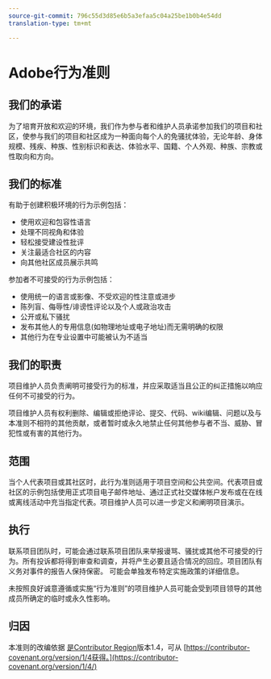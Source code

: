 ```yaml
---
source-git-commit: 796c55d3d85e6b5a3efaa5c04a25be1b0b4e54dd
translation-type: tm+mt

---
```

# Adobe行为准则

## 我们的承诺

为了培育开放和欢迎的环境，我们作为参与者和维护人员承诺参加我们的项目和社区，使参与我们的项目和社区成为一种面向每个人的免骚扰体验，无论年龄、身体规模、残疾、种族、性别标识和表达、体验水平、国籍、个人外观、种族、宗教或性取向和方向。

## 我们的标准

有助于创建积极环境的行为示例包括：

* 使用欢迎和包容性语言
* 处理不同视角和体验
* 轻松接受建设性批评
* 关注最适合社区的内容
* 向其他社区成员展示共鸣

参加者不可接受的行为示例包括：

* 使用统一的语言或影像、不受欢迎的性注意或进步
* 陈列盲、侮辱性/诽谤性评论以及个人或政治攻击
* 公开或私下骚扰
* 发布其他人的专用信息(如物理地址或电子地址)而无需明确的权限
* 其他行为在专业设置中可能被认为不适当

## 我们的职责

项目维护人员负责阐明可接受行为的标准，并应采取适当且公正的纠正措施以响应任何不可接受的行为。

项目维护人员有权利删除、编辑或拒绝评论、提交、代码、wiki编辑、问题以及与本准则不相符的其他贡献，或者暂时或永久地禁止任何其他参与者不当、威胁、冒犯性或有害的其他行为。

## 范围

当个人代表项目或其社区时，此行为准则适用于项目空间和公共空间。代表项目或社区的示例包括使用正式项目电子邮件地址、通过正式社交媒体帐户发布或在在线或离线活动中充当指定代表。项目维护人员可以进一步定义和阐明项目演示。

## 执行

联系项目团队时，可能会通过联系项目团队来举报谩骂、骚扰或其他不可接受的行为。所有投诉都将得到审查和调查，并将产生必要且适合情况的回应。项目团队有义务对事件的报告人保持保密。
可能会单独发布特定实施政策的详细信息。

未按照良好诚意遵循或实施“行为准则”的项目维护人员可能会受到项目领导的其他成员所确定的临时或永久性影响。

## 归因

本准则的改编依据 [是Contributor Region](https://contributor-covenant.org)版本1.4，可从 [https://contributor-covenant.org/version/1/4获得。](https://contributor-covenant.org/version/1/4/)
